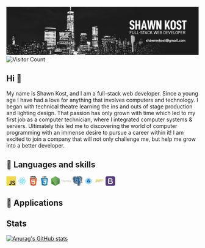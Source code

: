 
![Banner](https://github.com/shawnkost/shawnkost/blob/master/images/Banner.jpg?raw=true)
![Visitor Count](https://profile-counter.glitch.me/shawnkost/count.svg)
## Hi :wave:

My name is Shawn Kost, and I am a full-stack web developer. Since a young age I have had a love for anything that involves computers and technology. I began with technical theatre learning the ins and outs of stage production and lighting design. That passion has only grown with time which led to my first job as a computer technician, where I integrated computer systems & servers. Ultimately this led me to discovering the world of computer programming with an immense desire to pursue a career within it! I am excited to join a company that will not only challenge me, but help me grow into a better developer.

## :wrench: Languages and skills

<p float="left">
  <img src="https://raw.githubusercontent.com/github/explore/80688e429a7d4ef2fca1e82350fe8e3517d3494d/topics/javascript/javascript.png" width="25" height="25">
  <img src="https://raw.githubusercontent.com/github/explore/80688e429a7d4ef2fca1e82350fe8e3517d3494d/topics/react/react.png" width="25" height="25">
  <img src="https://raw.githubusercontent.com/github/explore/80688e429a7d4ef2fca1e82350fe8e3517d3494d/topics/html/html.png" width="25" height="25">
  <img src="https://raw.githubusercontent.com/github/explore/80688e429a7d4ef2fca1e82350fe8e3517d3494d/topics/css/css.png" width="25" height="25">
  <img src="https://raw.githubusercontent.com/github/explore/80688e429a7d4ef2fca1e82350fe8e3517d3494d/topics/nodejs/nodejs.png" width="25" height="25">
  <img src="https://raw.githubusercontent.com/github/explore/80688e429a7d4ef2fca1e82350fe8e3517d3494d/topics/express/express.png" width="25" height="25">
  <img src="https://raw.githubusercontent.com/github/explore/80688e429a7d4ef2fca1e82350fe8e3517d3494d/topics/postgresql/postgresql.png" width="25" height="25">
  <img src="https://raw.githubusercontent.com/github/explore/80688e429a7d4ef2fca1e82350fe8e3517d3494d/topics/webpack/webpack.png" width="25" height="25">
  <img src="https://raw.githubusercontent.com/github/explore/cb39e2385dfcec8a661d01bfacff6b1e33bbaa9d/topics/babel/babel.png" width="25" height="25">
  <img src="https://raw.githubusercontent.com/github/explore/80688e429a7d4ef2fca1e82350fe8e3517d3494d/topics/bootstrap/bootstrap.png" width="25" height="25">
</p>

## :iphone: Applications


## Stats
[![Anurag's GitHub stats](https://github-readme-stats.vercel.app/api?username=shawnkost&count_private=true&show_icons=true&theme=dark)](https://github.com/anuraghazra/github-readme-stats)


<!--
**shawnkost/shawnkost** is a ✨ _special_ ✨ repository because its `README.md` (this file) appears on your GitHub profile.

Here are some ideas to get you started:

- 🔭 I’m currently working on ...
- 🌱 I’m currently learning ...
- 👯 I’m looking to collaborate on ...
- 🤔 I’m looking for help with ...
- 💬 Ask me about ...
- 📫 How to reach me: ...
- 😄 Pronouns: ...
- ⚡ Fun fact: ...
-->
